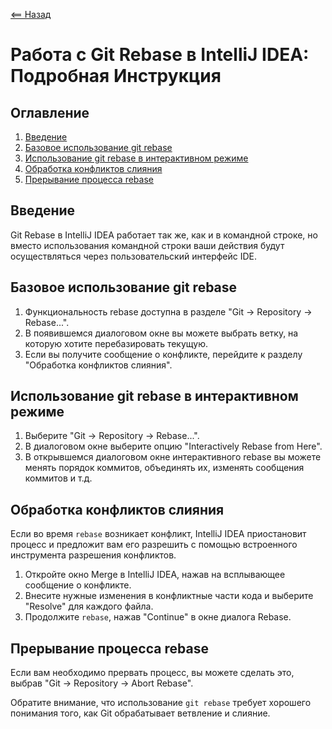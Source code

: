 [<== Назад](../README.md)

# Работа с Git Rebase в IntelliJ IDEA: Подробная Инструкция

## Оглавление
1. [Введение](#Введение)
2. [Базовое использование git rebase](#Базовое-использование-git-rebase)
3. [Использование git rebase в интерактивном режиме](#Использование-git-rebase-в-интерактивном-режиме)
4. [Обработка конфликтов слияния](#Обработка-конфликтов-слияния)
5. [Прерывание процесса rebase](#Прерывание-процесса-rebase)

## Введение
Git Rebase в IntelliJ IDEA работает так же, как и в командной строке, но вместо использования командной строки ваши действия будут осуществляться через пользовательский интерфейс IDE.

## Базовое использование git rebase
1. Функциональность rebase доступна в разделе "Git -> Repository -> Rebase...".
2. В появившемся диалоговом окне вы можете выбрать ветку, на которую хотите перебазировать текущую.
3. Если вы получите сообщение о конфликте, перейдите к разделу "Обработка конфликтов слияния".

## Использование git rebase в интерактивном режиме
1. Выберите "Git -> Repository -> Rebase...".
2. В диалоговом окне выберите опцию "Interactively Rebase from Here".
3. В открывшемся диалоговом окне интерактивного rebase вы можете менять порядок коммитов, объединять их, изменять сообщения коммитов и т.д.

## Обработка конфликтов слияния
Если во время `rebase` возникает конфликт, IntelliJ IDEA приостановит процесс и предложит вам его разрешить с помощью встроенного инструмента разрешения конфликтов.

1. Откройте окно Merge в IntelliJ IDEA, нажав на всплывающее сообщение о конфликте.
2. Внесите нужные изменения в конфликтные части кода и выберите "Resolve" для каждого файла.
3. Продолжите `rebase`, нажав "Continue" в окне диалога Rebase.

## Прерывание процесса rebase
Если вам необходимо прервать процесс, вы можете сделать это, выбрав "Git -> Repository -> Abort Rebase".

Обратите внимание, что использование `git rebase` требует хорошего понимания того, как Git обрабатывает ветвление и слияние.